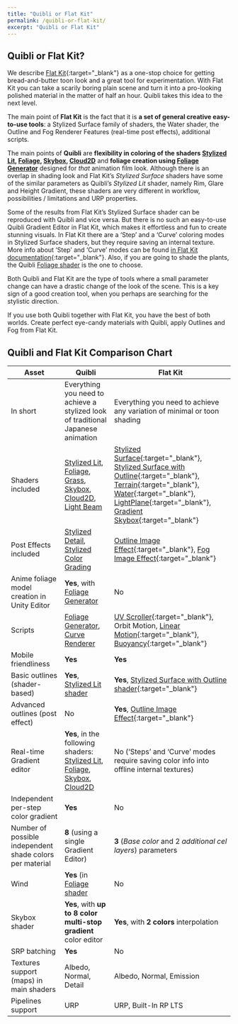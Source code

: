 ```yaml
---
title: "Quibli or Flat Kit"
permalink: /quibli-or-flat-kit/
excerpt: "Quibli or Flat Kit"
---
```


## Quibli or Flat Kit?

We describe [Flat Kit](http://u3d.as/1uVy){:target="_blank"} as a one-stop choice for getting bread-and-butter toon look and a great tool for experimentation. With Flat Kit you can take a scarily boring plain scene and turn it into a pro-looking polished material in the matter of half an hour. Quibli takes this idea to the next level.

The main point of **Flat Kit** is the fact that it is **a set of general creative easy-to-use tools**: a Stylized Surface family of shaders, the Water shader, the Outline and Fog Renderer Features (real-time post effects), additional scripts.

The main points of **Quibli** are **flexibility in coloring of the shaders [Stylized Lit](../stylized-lit-shader), [Foliage](../foliage-shader), [Skybox](../skybox-shader), [Cloud2D](../cloud2d-shader)** and **foliage creation using [Foliage Generator](../foliage-generator)** designed for _that_ animation film look. Although there is an overlap in shading look and Flat Kit’s _Stylized Surface_ shaders have some of the similar parameters as Quibli’s _Stylized Lit_ shader, namely Rim, Glare and Height Gradient, these shaders are very different in workflow, possibilities / limitations and URP properties.

Some of the results from Flat Kit’s Stylized Surface shader can be reproduced with Quibli and vice versa. But there is no such an easy-to-use Quibli Gradient Editor in Flat Kit, which makes it effortless and fun to create stunning visuals. In Flat Kit there are a ‘Step’ and a ‘Curve’ coloring modes in Stylized Surface shaders, but they require saving an internal texture. More info about ‘Step’ and ‘Curve’ modes can be found [in Flat Kit documentation](https://flatkit.dustyroom.com/#311-the-main-parameters-of-the-shader){:target="_blank"}. Also, if you are going to shade the plants, the Quibli [Foliage shader](../foliage-shader) is the one to choose.

Both Quibli and Flat Kit are the type of tools where a small parameter change can have a drastic change of the look of the scene. This is a key sign of a good creation tool, when you perhaps are searching for the stylistic direction.

If you use both Quibli together with Flat Kit, you have the best of both worlds. Create perfect eye-candy materials with Quibli, apply Outlines and Fog from Flat Kit.


## Quibli and Flat Kit Comparison Chart

| Asset | **Quibli** | **Flat Kit**
| --- | --- | --- |
| In short | Everything you need to achieve a stylized look of traditional Japanese animation | Everything you need to achieve any variation of minimal or toon shading |
| Shaders included | [Stylized Lit](../stylized-lit-shader), [Foliage](../foliage-shader), [Grass](../grass-shader), [Skybox](../skybox-shader), [Cloud2D](../cloud2d-shader), [Light Beam](../light-beam-shader) | [Stylized Surface](https://flatkit.dustyroom.com/#31-stylized-surface-shader){:target="_blank"}, [Stylized Surface with Outline](https://flatkit.dustyroom.com/#33-stylized-surface-with-outline-shader){:target="_blank"}, [Terrain](https://flatkit.dustyroom.com/#36-terrain-shader){:target="_blank"}, [Water](https://flatkit.dustyroom.com/#35-water-shader){:target="_blank"}, [LightPlane](https://flatkit.dustyroom.com/#37-lightplane-shader){:target="_blank"}, [Gradient Skybox](https://flatkit.dustyroom.com/#34-gradient-skybox-shader){:target="_blank"} |
| Post Effects included | [Stylized Detail](../stylized-detail-post-effect), [Stylized Color Grading](../stylized-color-grading-post-effect) | [Outline Image Effect](https://flatkit.dustyroom.com/#42-outline-image-effect){:target="_blank"}, [Fog Image Effect](https://flatkit.dustyroom.com/#41-fog-image-effect){:target="_blank"} |
| Anime foliage model creation in Unity Editor | **Yes**, with [Foliage Generator](../foliage-generator) | No |
| Scripts | [Foliage Generator](../foliage-generator), [Curve Renderer](../curve-renderer) | [UV Scroller](https://flatkit.dustyroom.com/#51-uv-scroller){:target="_blank"}, Orbit Motion, [Linear Motion](https://flatkit.dustyroom.com/#52-linear-motion){:target="_blank"}, [Buoyancy](https://flatkit.dustyroom.com/#53-buoyancy){:target="_blank"} |
| Mobile friendliness | **Yes** | **Yes** |
| Basic outlines (shader-based) | **Yes**, [Stylized Lit shader](../stylized-lit-shader) | **Yes**, [Stylized Surface with Outline shader](https://flatkit.dustyroom.com/#33-stylized-surface-with-outline-shader){:target="_blank"} |
| Advanced outlines (post effect) | No | **Yes**, [Outline Image Effect](https://flatkit.dustyroom.com/#42-outline-image-effect){:target="_blank"} |
| Real-time Gradient editor | **Yes**, in the following shaders: [Stylized Lit](../stylized-lit-shader), [Foliage](../foliage-shader), [Skybox](../skybox-shader), [Cloud2D](../cloud2d-shader)| No (‘Steps’ and ‘Curve’ modes require saving color info into offline internal textures) |
| Independent per-step color gradient | **Yes** | No |
| Number of possible independent shade colors per material | **8** (using a single Gradient Editor) | **3** (_Base color_ and 2 _additional cel layers_) parameters |
| Wind | **Yes** (in [Foliage shader](../foliage-shader) | No |
| Skybox shader | **Yes**, with **up to 8 color multi-stop gradient** color editor | **Yes**, with **2 colors** interpolation |
| SRP batching | **Yes** | No |
| Textures support (maps) in main shaders | Albedo, Normal, Detail | Albedo, Normal, Emission |
| Pipelines support | URP | URP, Built-In RP LTS |
